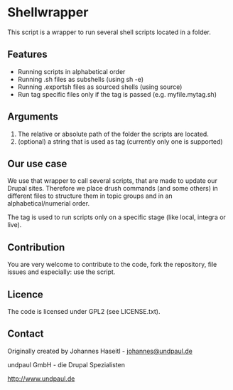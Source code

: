 Shellwrapper
============

This script is a wrapper to run several shell scripts located in a folder.

Features
--------

- Running scripts in alphabetical order
- Running .sh files as subshells (using sh -e)
- Running .exportsh files as sourced shells (using source)
- Run tag specific files only if the tag is passed (e.g. myfile.mytag.sh)

Arguments
---------

1. The relative or absolute path of the folder the scripts are located.
2. (optional) a string that is used as tag (currently only one is supported)

Our use case
------------

We use that wrapper to call several scripts, that are made to update our Drupal
sites. Therefore we place drush commands (and some others) in different files
to structure them in topic groups and in an alphabetical/numerial order.

The tag is used to run scripts only on a specific stage (like local, integra or
live).

Contribution
------------

You are very welcome to contribute to the code, fork the repository, file
issues and especially: use the script.

Licence
-------

The code is licensed under GPL2 (see LICENSE.txt).

Contact
-------

Originally created by Johannes Haseitl - johannes@undpaul.de

undpaul GmbH - die Drupal Spezialisten

http://www.undpaul.de
